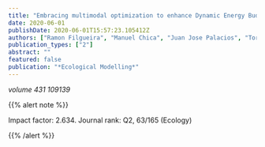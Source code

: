 ```yaml
---
title: "Embracing multimodal optimization to enhance Dynamic Energy Budget parameterization"
date: 2020-06-01
publishDate: 2020-06-01T15:57:23.105412Z
authors: ["Ramon Filgueira", "Manuel Chica", "Juan Jose Palacios", "Tore Strohmeier", "Romain Lavaud", "Antonio Aguera", "Sergio Damas", "Oivind Strand"]
publication_types: ["2"]
abstract: ""
featured: false
publication: "*Ecological Modelling*"
---
```


_volume 431 109139_


{{% alert note %}}

Impact factor: 2.634. Journal rank: Q2, 63/165 (Ecology)

{{% /alert %}}
